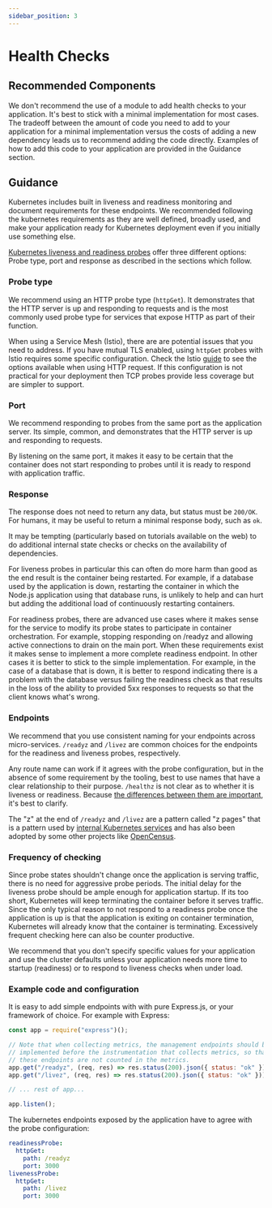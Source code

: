 ```yaml
---
sidebar_position: 3
---
```


# Health Checks

## Recommended Components

We don't recommend the use of a module to add health checks to your application. It's
best to stick with a minimal implementation for most cases. The tradeoff between the amount
of code you need to add to your application for a minimal implementation versus
the costs of adding a new dependency leads us to recommend adding the code directly.
Examples of how to add this code to your application are provided in the Guidance section.

## Guidance

Kubernetes includes built in liveness and readiness monitoring and document
requirements for these endpoints. We recommended following the
kubernetes requirements as they are well defined, broadly used, and make
your application ready for Kubernetes deployment even if you initially use
something else.

[Kubernetes liveness and readiness probes](https://kubernetes.io/docs/tasks/configure-pod-container/configure-liveness-readiness-probes/) offer three different options: Probe type, port and response as described in the
sections which follow.

### Probe type

We recommend using an HTTP probe type (`httpGet`). It demonstrates that the HTTP
server is up and responding to requests and is the most commonly used probe
type for services that expose HTTP as part of their function.

When using a Service Mesh (Istio), there are are potential
issues that you need to address. If you have mutual TLS enabled,
using `httpGet` probes with Istio requires some specific configuration. Check the Istio
[guide](https://istio.io/docs/ops/configuration/mesh/app-health-check/) to see
the options available when using HTTP request. If this configuration is
not practical for your deployment then TCP probes provide less coverage but
are simpler to support.

### Port

We recommend responding to probes from the same port as the application server.
Its simple, common, and demonstrates that the HTTP server is up and responding
to requests.

By listening on the same port, it makes it easy to be certain that the container
does not start responding to probes until it is ready to respond with
application traffic.

### Response

The response does not need to return any data, but status must be `200/OK`. For
humans, it may be useful to return a minimal response body, such as `ok`.

It may be tempting (particularly based on
tutorials available on the web) to do additional internal state checks
or checks on the availability of dependencies.

For liveness probes in particular
this can often do more harm than good as the end result is the container
being restarted. For example, if a database used by the application is
down, restarting the container in which the Node.js application using that
database runs, is unlikely to help and can hurt but adding the additional
load of continuously restarting containers.

For readiness probes, there are advanced use cases where it makes sense
for the service to modify its probe states to
participate in container orchestration. For example, stopping responding on
/readyz and allowing active connections to drain on the main port. When these
requirements exist it makes sense to implement a more complete readiness
endpoint. In other cases it is better to stick to the
simple implementation. For example, in the case of a database that is
down, it is better to respond indicating there is a problem with the database
versus failing the readiness check as that results in the loss of the
ability to provided 5xx responses to requests so that the client
knows what's wrong.

### Endpoints

We recommend that you use consistent naming for your endpoints across micro-services. `/readyz` and `/livez` are common choices for the endpoints for the readiness and
liveness probes, respectively.

Any route name can work if it agrees with the probe configuration, but in the
absence of some requirement by the tooling, best to use names that have a
clear relationship to their purpose. `/healthz` is not clear as to whether it is
liveness or readiness. Because
[the differences between them are important](https://developers.redhat.com/blog/2020/11/10/you-probably-need-liveness-and-readiness-probes),
it's best to clarify.

The "z" at the end of `/readyz` and `/livez` are a pattern called "z pages" that
is a pattern used by [internal Kubernetes services](https://kubernetes.io/docs/reference/using-api/health-checks/) and has also been adopted by some other projects like [OpenCensus](https://opencensus.io/zpages/).

### Frequency of checking

Since probe states shouldn't change once the application is serving traffic,
there is no need for aggressive probe periods. The initial delay for the liveness
probe should be ample enough for application startup. If its too short,
Kubernetes will keep terminating the container before it serves traffic. Since
the only typical reason to not respond to a readiness probe once the application
is up is that the application is exiting on container termination, Kubernetes
will already know that the container is terminating. Excessively frequent
checking here can also be counter productive.

We recommend that you don't specify specific values for your application and
use the cluster defaults unless your application needs more time to
startup (readiness) or to respond to liveness checks when under load.

### Example code and configuration

It is easy to add simple endpoints with with pure Express.js,
or your framework of choice. For example with Express:

```javascript
const app = require("express")();

// Note that when collecting metrics, the management endpoints should be
// implemented before the instrumentation that collects metrics, so that
// these endpoints are not counted in the metrics.
app.get("/readyz", (req, res) => res.status(200).json({ status: "ok" }));
app.get("/livez", (req, res) => res.status(200).json({ status: "ok" }));

// ... rest of app...

app.listen();
```

The kubernetes endpoints exposed by the application have to agree with the probe configuration:

```yaml
readinessProbe:
  httpGet:
    path: /readyz
    port: 3000
livenessProbe:
  httpGet:
    path: /livez
    port: 3000
```
